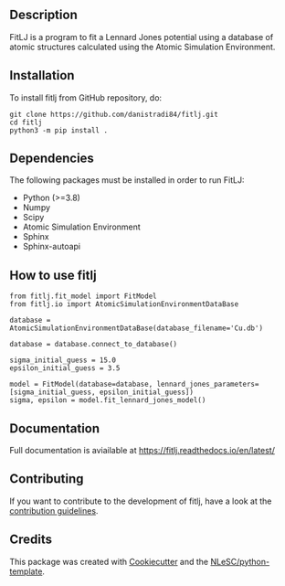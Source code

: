 ## Description 

FitLJ is a program to fit a Lennard Jones potential using a database of atomic structures calculated using the Atomic Simulation Environment.

## Installation

To install fitlj from GitHub repository, do:

```console
git clone https://github.com/danistradi84/fitlj.git
cd fitlj
python3 -m pip install .
```

## Dependencies 

The following packages must be installed in order to run FitLJ: 

* Python (>=3.8)
* Numpy
* Scipy 
* Atomic Simulation Environment 
* Sphinx 
* Sphinx-autoapi

## How to use fitlj

```console
from fitlj.fit_model import FitModel
from fitlj.io import AtomicSimulationEnvironmentDataBase

database = AtomicSimulationEnvironmentDataBase(database_filename='Cu.db')

database = database.connect_to_database()

sigma_initial_guess = 15.0
epsilon_initial_guess = 3.5

model = FitModel(database=database, lennard_jones_parameters=[sigma_initial_guess, epsilon_initial_guess])
sigma, epsilon = model.fit_lennard_jones_model()
```

## Documentation

Full documentation is aviailable at https://fitlj.readthedocs.io/en/latest/ 

## Contributing

If you want to contribute to the development of fitlj,
have a look at the [contribution guidelines](CONTRIBUTING.md).

## Credits

This package was created with [Cookiecutter](https://github.com/audreyr/cookiecutter) and the [NLeSC/python-template](https://github.com/NLeSC/python-template).
